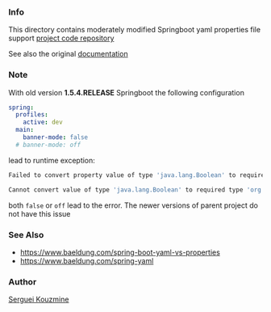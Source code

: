 
### Info

This directory contains moderately modified Springboot yaml properties file support [project code repository](https://github.com/mkyong/spring-boot/tree/master/yaml-simple)

See also the original [documentation](https://mkyong.com/spring-boot/spring-boot-yaml-example/)

### Note

With old version __1.5.4.RELEASE__ Springboot  the following configuration 
```yaml
spring:
  profiles:
    active: dev
  main:
    banner-mode: false
  # banner-mode: off
```  
lead to runtime exception:
```sh
Failed to convert property value of type 'java.lang.Boolean' to required type 'org.springframework.boot.Banner$Mode' for property 'bannerMode'; nested exception is java.lang.IllegalStateException: 

Cannot convert value of type 'java.lang.Boolean' to required type 'org.springframework.boot.Banner$Mode' for property 'bannerMode': no matching editors or conversion strategy found
```
both `false` or `off`  lead to the error. The newer versions of  parent project do not have this issue

### See Also

 * https://www.baeldung.com/spring-boot-yaml-vs-properties
 * https://www.baeldung.com/spring-yaml


### Author

[Serguei Kouzmine](kouzmine_serguei@yahoo.com)

